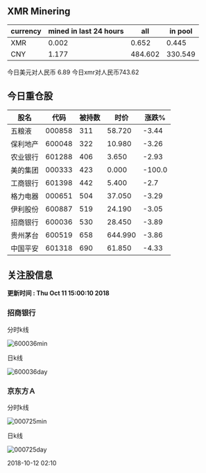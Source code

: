 ## XMR Minering

|currency|mined in last 24 hours|all|in pool|
|---|---|---|---|
|XMR|0.002|0.652|0.445|
|CNY|1.177|484.602|330.549|

今日美元对人民币 6.89	今日xmr对人民币743.62


## 今日重仓股 

|股名|代码|被持数|时价|涨跌%|
|---|---|---|---|---|
|五粮液|000858|311|58.720|-3.44|
|保利地产|600048|322|10.980|-3.26|
|农业银行|601288|406|3.650|-2.93|
|美的集团|000333|423|0.000|-100.0|
|工商银行|601398|442|5.400|-2.7|
|格力电器|000651|504|37.050|-3.29|
|伊利股份|600887|519|24.190|-3.05|
|招商银行|600036|530|28.450|-3.89|
|贵州茅台|600519|658|644.990|-3.86|
|中国平安|601318|690|61.850|-4.33|

## 关注股信息
**更新时间 : Thu Oct 11 15:00:10 2018**
### 招商银行 
分时k线

![600036min](http://image.sinajs.cn/newchart/min/n/sh600036.gif)

日k线

![600036day](http://image.sinajs.cn/newchart/daily/n/sh600036.gif)

### 京东方Ａ 
分时k线

![000725min](http://image.sinajs.cn/newchart/min/n/sz000725.gif)

日k线

![000725day](http://image.sinajs.cn/newchart/daily/n/sz000725.gif)

2018-10-12 02:10